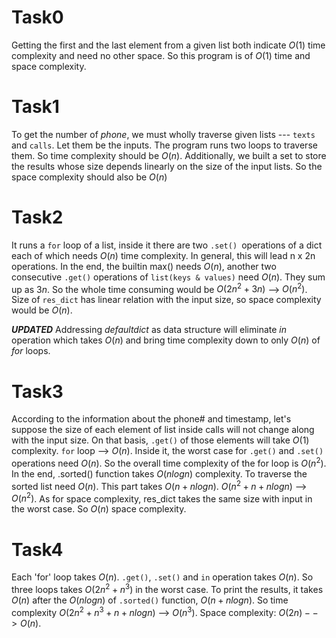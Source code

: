 # Task0
Getting the first and the last element from a given list both indicate $O(1)$ time complexity and need no other space.
So this program is of $O(1)$ time and space complexity.

# Task1
To get the number of *phone*, we must wholly traverse given lists --- `texts` and `calls`. Let them be the inputs.
The program runs two loops to traverse them. So time complexity should be $O(n)$. Additionally, we built a set to store
the results whose size depends linearly on the size of the input lists. So the space complexity should also be $O(n)$

# Task2
It runs a `for` loop of a list, inside it there are two `.set() `operations of a dict each of which needs $O(n)$ time
complexity. In general, this will lead n x 2n operations. In the end, the builtin max() needs $O(n)$, another two
consecutive `.get()` operations of `list(keys & values)` need $O(n)$. They sum up as $3n$. So the whole time consuming would be
$O(2n^2 + 3n)$ --> $O(n^2)$. Size of `res_dict` has linear relation with the input size, so space complexity would be $O(n)$.

***UPDATED*** Addressing *defaultdict* as data structure will eliminate *in* operation which takes $O(n)$ and bring time complexity
down to only $O(n)$ of *for* loops.

# Task3
According to the information about the phone# and timestamp, let's suppose the size of each element of list inside
calls will not change along with the input size. On that basis, `.get()` of those elements will take $O(1)$ complexity.
`for` loop --> $O(n)$. Inside it, the worst case for `.get()` and `.set()` operations need $O(n)$. So the overall time complexity
of the for loop is $O(n^2)$. In the end, .sorted() function takes $O(nlogn)$ complexity. To traverse the sorted list need
$O(n)$. This part takes $O(n + nlogn)$. $O(n^2 + n + nlogn)$ --> $O(n^2)$.
As for space complexity, res_dict takes the same size with input in the worst case. So $O(n)$ space complexity.

# Task4
Each 'for' loop takes $O(n)$. `.get()`, `.set()` and `in` operation takes $O(n)$. So three loops takes $O(2n^2 + n^3)$ in the
worst case. To print the results, it takes $O(n)$ after the $O(nlogn)$ of `.sorted()` function, $O(n + nlogn)$.
So time complexity $O(2n^2 + n^3 + n + nlogn)$ --> $O(n^3)$.
Space complexity: $O(2n) --> O(n)$.